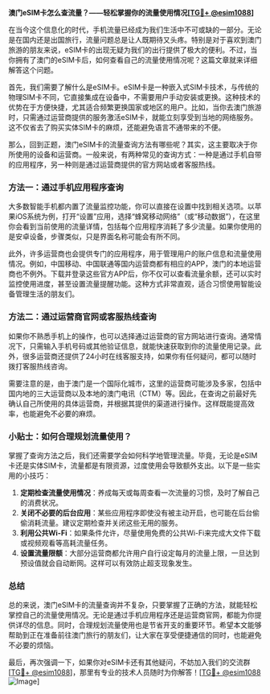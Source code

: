 **澳门eSIM卡怎么查流量？——轻松掌握你的流量使用情况[[TG💪+ @esim1088](https://t.me/s/esim1088)]**

在当今这个信息化的时代，手机流量已经成为我们生活中不可或缺的一部分。无论是在国内还是出国旅行，流量问题总是让人既期待又头疼。特别是对于喜欢到澳门旅游的朋友来说，eSIM卡的出现无疑为我们的出行提供了极大的便利。不过，当你拥有了澳门的eSIM卡后，如何查看自己的流量使用情况呢？这篇文章就来详细解答这个问题。

首先，我们需要了解什么是eSIM卡。eSIM卡是一种嵌入式SIM卡技术，与传统的物理SIM卡不同，它直接集成在设备中，不需要用户手动安装或更换。这种技术的优势在于方便快捷，尤其适合频繁更换国家或地区的用户。比如，当你去澳门旅游时，只需通过运营商提供的服务激活eSIM卡，就能立刻享受到当地的网络服务。这不仅省去了购买实体SIM卡的麻烦，还能避免语言不通带来的不便。

那么，回到正题，澳门eSIM卡的流量查询方法有哪些呢？其实，这主要取决于你所使用的设备和运营商。一般来说，有两种常见的查询方式：一种是通过手机自带的应用程序，另一种则是通过运营商提供的官方网站或者客服热线。

### 方法一：通过手机应用程序查询

大多数智能手机都内置了流量监控功能，你可以直接在设置中找到相关选项。以苹果iOS系统为例，打开“设置”应用，选择“蜂窝移动网络”（或“移动数据”），在这里你会看到当前使用的流量详情，包括每个应用程序消耗了多少流量。如果你使用的是安卓设备，步骤类似，只是界面名称可能会有所不同。

此外，许多运营商也会提供专门的应用程序，用于管理用户的账户信息和流量使用情况。例如，中国移动、中国联通等国内运营商都有相应的APP，澳门的本地运营商也不例外。下载并登录这些官方APP后，你不仅可以查看流量余额，还可以实时监控使用进度，甚至设置流量提醒功能。这种方式非常直观，适合习惯使用智能设备管理生活的朋友们。

### 方法二：通过运营商官网或客服热线查询

如果你不熟悉手机上的操作，也可以选择通过运营商的官方网站进行查询。通常情况下，只需输入手机号码或其他验证信息，就能快速获取到你的流量使用记录。此外，很多运营商还提供了24小时在线客服支持，如果你有任何疑问，都可以随时拨打客服热线咨询。

需要注意的是，由于澳门是一个国际化城市，这里的运营商可能涉及多家，包括中国内地的三大运营商以及本地的澳门电讯（CTM）等。因此，在查询之前最好先确认自己所使用的具体运营商，并根据其提供的渠道进行操作。这样既能提高效率，也能避免不必要的麻烦。

### 小贴士：如何合理规划流量使用？

掌握了查询方法之后，我们还需要学会如何科学地管理流量。毕竟，无论是eSIM卡还是实体SIM卡，流量都是有限资源，过度使用会导致额外支出。以下是一些实用的小技巧：

1. **定期检查流量使用情况**：养成每天或每周查看一次流量的习惯，及时了解自己的消费状况。
2. **关闭不必要的后台应用**：某些应用程序即使没有被主动开启，也可能在后台偷偷消耗流量。建议定期检查并关闭这些无用的服务。
3. **利用公共Wi-Fi**：如果条件允许，尽量使用免费的公共Wi-Fi来完成大文件下载或视频观看等高耗流量任务。
4. **设置流量限额**：大部分运营商都允许用户自行设定每月的流量上限，一旦达到预设值就会自动断网。这样可以有效防止超支现象发生。

### 总结

总的来说，澳门eSIM卡的流量查询并不复杂，只要掌握了正确的方法，就能轻松掌控自己的流量使用情况。无论是通过手机应用程序还是运营商官网，都能为你提供详尽的信息。同时，合理规划流量使用也是节省开支的重要环节。希望本文能够帮助到正在准备前往澳门旅行的朋友们，让大家在享受便捷通信的同时，也能避免不必要的烦恼。

最后，再次强调一下，如果你对eSIM卡还有其他疑问，不妨加入我们的交流群[[TG💪+ @esim1088](https://t.me/s/esim1088)]，那里有专业的技术人员随时为你解答！[[TG💪+ @esim1088](https://t.me/s/esim1088) ![Image](https://i.postimg.cc/4NQfJmqS/Snipaste-2025-05-13-00-14-12.png)]